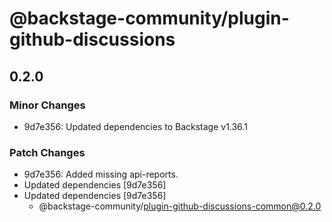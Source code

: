 # @backstage-community/plugin-github-discussions

## 0.2.0

### Minor Changes

- 9d7e356: Updated dependencies to Backstage v1.36.1

### Patch Changes

- 9d7e356: Added missing api-reports.
- Updated dependencies [9d7e356]
- Updated dependencies [9d7e356]
  - @backstage-community/plugin-github-discussions-common@0.2.0
